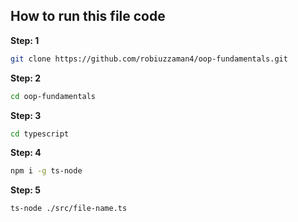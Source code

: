 ## **How to run this file code**

**Step: 1**

```bash
git clone https://github.com/robiuzzaman4/oop-fundamentals.git
```

**Step: 2**

```bash
cd oop-fundamentals
```

**Step: 3**

```bash
cd typescript
```

**Step: 4**

```bash
npm i -g ts-node
```

**Step: 5**

```bash
ts-node ./src/file-name.ts
```
